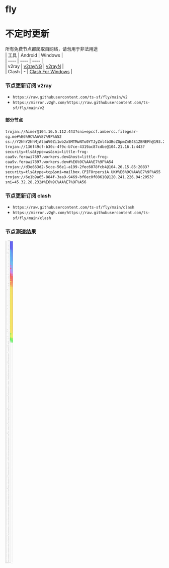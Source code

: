 # fly
# 不定时更新
所有免费节点都爬取自网络，请勿用于非法用途  
|  工具  | Android  | Windows  |  
|  ----  | ----   | ----  |  
| v2ray  | [v2rayNG](https://github.com/2dust/v2rayNG/releases) | [v2rayN](https://github.com/2dust/v2rayN/releases) |  
| Clash  | - | [Clash For Windows](https://github.com/2dust/clashN/releases) | 
  
### 节点更新订阅  v2ray
- `https://raw.githubusercontent.com/ts-sf/fly/main/v2`  
- `https://mirror.v2gh.com/https://raw.githubusercontent.com/ts-sf/fly/main/v2`  

#### 部分节点  
``` 
trojan://Aimer@104.16.5.112:443?sni=epccf.ambercc.filegear-sg.me#%E6%9C%AA%E7%9F%A52
ss://Y2hhY2hhMjAtaWV0Zi1wb2x5MTMwNTo0YTJyZml4b3BoZGpmZmE4S1ZBNEFh@193.29.139.164:8080#%E6%9C%AA%E7%9F%A53%2020.6MB%2Fs
trojan://136f49cf-b30c-4f9c-b7ce-4319ac87cdbe@104.21.16.1:443?security=tls&type=ws&sni=little-frog-caa9v.ferawi7897.workers.dev&host=little-frog-caa9v.ferawi7897.workers.dev#%E6%9C%AA%E7%9F%A54
trojan://d3e663d2-5cce-56e1-a199-2fec6078fcb4@104.26.15.85:2083?security=tls&type=tcp&sni=mailbox.CPIFOrpersiA.UK#%E6%9C%AA%E7%9F%A55
trojan://6e1b9a65-884f-3aa9-9469-bf6ec0f08610@120.241.226.94:2053?sni=45.32.28.232#%E6%9C%AA%E7%9F%A56
```
### 节点更新订阅  clash
- `https://raw.githubusercontent.com/ts-sf/fly/main/clash`  
- `https://mirror.v2gh.com/https://raw.githubusercontent.com/ts-sf/fly/main/clash`  

### 节点测速结果
![image](traffic.png)
